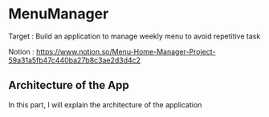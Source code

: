 # MenuManager

Target : Build an application to manage weekly menu to avoid repetitive task

Notion : https://www.notion.so/Menu-Home-Manager-Project-59a31a5fb47c440ba27b8c3ae2d3d4c2

## Architecture of the App 

In this part, I will explain the architecture of the application 

